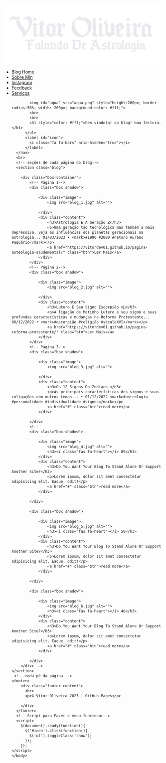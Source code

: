 <html>
<html lang="pt-br">
  <head>
    <meta http-equiv="Content-Type" content="text/html; charset=UTF-8">
    <meta name="viewport" content="width=device-width, initial-scale=1, maximum-scale=1.0">
    <meta name="robots" content="max-image-preview:large">
  	<link rel="icon" href="https://images.emojiterra.com/google/noto-emoji/v2.034/128px/1f468-1f3fb-1f4bb.png" sizes="32x32">
    <link rel="stylesheet" href="https://use.fontawesome.com/releases/v5.0.7/css/all.css">
    <script src="https://code.jquery.com/jquery-3.6.4.min.js"></script>
    <title></title>
    <!-- estilo integrado para github pages-->
    <style> 
     
   /*Formatação da página*/
   *{
      font-family: 'times', sans-serif;
      box-sizing: border-box;
      outline: none;
      text-decoration: none;
      transition: all .2s linear;
      padding: 0;
      margin: 0;
      text-decoration: none;
      list-style: none;
   }
   
   html {
     font-size: 62.5%;
     overflow-x: hidden
   }
   
   /* Estilizando corpo da página*/
   body {
     background-color: #159494;
   }
   /*Estilizando a barra de navegação no topo*/
   nav {
     height: 80px;
     width: 100%;
     background-color: #0B6170;
   }
   
   img {
     height: 100px;
     width: 203px;
     margin: 5px;
     margin-top:-10px;
   }
   
   nav ul {
     float: right;
     margin-right: 40px;
   }
   
   nav li {
     display: inline-block;
     margin: 0 8px;
     line-height: 80px;
   }
   
   nav a {
     color: #fff;
     font-family: times;
     font-size: 18px;
     padding: 7px 10px;
     border-radius: 5px;
   }
   
   a.active, a:hover {
    
     border: 2px  solid #0B6170;
     transition: .5s;
     
   }
   
   nav #icon {
     color: white;
     font-size: 30px;
     line-height: 80px;
     float: right;
     margin-right: 40px;
     cursor: pointer;
     display: none;
   }
   section{
    padding: 5rem 10%;
   }

    .heading{
        text-align: center;
        margin-bottom: 3rem;
        font-size: 3.5rem;
        text-transform: capitalize;
        color: #444;
    }
    
    .blog .box-container{
        display: -ms-grid;
        display: grid;
        -ms-grid-columns: (minmax(30rem, 1fr))[auto-fit];
            grid-template-columns: repeat(auto-fit, minmax(30rem, 1fr));
        gap: 2rem;    
    }
    
    .blog .box-container .box:hover .image img{
        transform: scale(1.1);
    }
    
    .blog .box-container .box.shadow{
       
        box-shadow: 0px 18px 39.1px 6.9px rgba(224, 241, 255, 0.34) !important;
    }
    
    .blog .box-container .box .image{
        height: 25rem;
        overflow: hidden;
        position: relative;
    }
    
    .blog .box-container .box .image img{
        height: 100%;
        width: 100%;
        -o-object-fit: cover;
           object-fit: cover; 
    }
    
    .blog .box-container .box .image h3{
        border-radius: 15px;
        background-color: #fff;
        color: #444;
        position: absolute;
        top: 2rem;
        left: 1rem;
        padding: .5rem 1.5rem;
        font-size: 1.5rem;
        
    }
    
    .blog .box-container .box .image h3 i{
        color: #bd18b4;
    }
    
    .blog .box-container .box .content{
        padding: 2rem;
        background-color: #fff;
    }
    
    .blog .box-container .box .content h3{
        font-size: 2rem;
    }
    
    .blog .box-container .box .content p{
        font-size: 1.5rem;
        padding: 1rem 0;
        line-height: 2;
        color: #777;
    }
    
    .btn{
        display: inline-block;
        margin-top: 1rem;
        padding: 0.8rem 2rem;
        font-size: 1.2rem;
        border: 0.1rem solid #fff;
        background: #0B6170;
        color: white;
        cursor: pointer;
        text-transform: capitalize;
        border-radius: 5px;
        outline: none;
    }
    
    .btn:hover{
        background: #159494;
        color: #fff;
    }
    
    mark {
      border-radius: 5px;
      background-color: #159494;
      color: #fff;
    }
    
   /* media query para pc */
   @media (max-width: 1048px) {
       label.logo {
         font-size: 32px;
         padding-left: 60px;
       }
       
       nav ul {
         margin-right: 20px;
       }
       
       nav a {
         font-size: 17px;
       }
       #aqua {
         display: none;
       }
       
       footer {
         
       }
  
   }
   /* media query para mobile */
   @media (max-width: 909px) {
       nav #icon {
         display: block;
         margin-top: 20px;
         -webkit-tap-highlight-color: rgba(0, 0, 0, 0);
         
         
       }
       
       nav ul {
         position: fixed;
         width: 100%;
         height: 100vh;
         background: #159494;
         top: 80px;
         left: -100%;
         text-align: center;
         transition: all .5s;
         z-index: 1000;
       }
       
       label i {
        color: #fff;
        font-size: 40px;
        font-weight: bold;
     
       }
       nav li {
         display: block;
         margin: 50px 0;
         line-height: 30px;
       }
       nav a {
         font-size: 25px;
         -webkit-tap-highlight-color: rgba(0, 0, 0, 0);
         text-decoration: none;
       }
       
       a.active,a:hover {
         border: none;
         color: #0B6170
         
       }
       
       nav ul.show {
         left: 0;
       }
       #aqua {
         display: inline-block;
       }
       
       footer {
         position: relative;
         bottom: 0;
         left: 0;
         right: 0;
         background: #0B6170;
         height: 50px;
         width: 100vw;
         font-family: "times";
         padding-top: 10px;
         color: #fff;
         text-align: center;
      
    }
   }
   /* Idéia principal da Barra nav e o menu mibile e desktop ( https://youtu.be/tEC4kqzNTnM)*/
    </style>
    <body>
      <nav>
        <img src="astro1.png">
          <ul>
            <li class="active"><a href="https://blogoficialvr.netlify.app/">Blog Home</a></li>
            <li><a href="https://vitordev01.netlify.app/">Sobre Min</a></li>
            <li><a href="https://www.instagram.com/vitorkw89/">Instagram </a></li>
            <li><a href="mailto:victorskw89@gmail.com">Feedback</a></li>
            <li><a href="https://astrologia-tarot.netlify.app/">Serviços</a></li>
            
            <img id="aqua" src="aqua.png" style="height:200px; border-radius:50%; width: 200px; background-color: #fff;">
            <br>
            <br>
            <h1 style="color: #fff;">bem vindo(a) ao blog! boa leitura.</h1>
          </ul>
          <label id="icon">
            <i class="fa fa-bars" aria-hidden="true"></i>
          </label>
      </nav>
      <br>
      <!-- seções de cada página do blog-->
      <section class="blog">

        <div class="box-container">
            <!-- Página 1-->
            <div class="box shadow">

                <div class="image">
                    <img src="blog_1.jpg" alt="">
                    
                </div>
                <div class="content">
                    <h3>Astrologia E A Geração Z</h3>
                    <p>Uma geração tão tecnológica mas também a mais depressiva, veja as influências dos planetas geracionais na astrologia... 01/03/2023 • <mark>#1990 #2000 #netuno #urano #aquário</mark></p>
                    <a href="https://vitordev01.github.io/pagina-asteologia-saudemental/" class="btn">Ler Mais</a>
                </div>
            </div>
            <!-- Página 2-->
            <div class="box shadow">

                <div class="image">
                    <img src="blog_2.jpg" alt="">
                    
                </div>
                <div class="content">
                    <h3>Lutero E Seu Signo Escorpião ♏🦂</h3>
                    <p>A ligação de Matinho Lutero e seu signo e suas profundas características e mudanças na Reforma Protestante... 06/12/2022 • <mark>#escorpião #religião #séculoXVI</mark></p>
                    <a href="https://vitordev01.github.io/pagina-reforma-protestante/" class="btn">Ler Mais</a>
                </div>
            </div>
            <!-- Página 3-->
            <div class="box shadow">

                <div class="image">
                    <img src="blog_3.jpg" alt="">
                    
                </div>
                <div class="content">
                    <h3>Os 12 Signos Do Zodíaco </h3>
                    <p>As principais características dos signos e suas coligações com outros temas... • 01/12/2022 <mark>#astrologia #personalidade #individualidade #signos</mark></p>
                    <a href="#" class="btn">read more</a>
                </div>

            </div>
            <!-- 
            <div class="box shadow">

                <div class="image">
                    <img src="blog_4.jpg" alt="">
                    <h3><i class="fas fa-heart"></i> 80</h3>
                </div>
                <div class="content">
                    <h3>Do You Want Your Blog To Stand Alone Or Support Another Site?</h3>
                    <p>Lorem ipsum, dolor sit amet consectetur adipisicing elit. Eaque, odit!</p>
                    <a href="#" class="btn">read more</a>
                </div>

            </div>

            <div class="box shadow">

                <div class="image">
                    <img src="blog_5.jpg" alt="">
                    <h3><i class="fas fa-heart"></i> 50</h3>
                </div>
                <div class="content">
                    <h3>Do You Want Your Blog To Stand Alone Or Support Another Site?</h3>
                    <p>Lorem ipsum, dolor sit amet consectetur adipisicing elit. Eaque, odit!</p>
                    <a href="#" class="btn">read more</a>
                </div>

            </div>

            <div class="box shadow">

                <div class="image">
                    <img src="blog_6.jpg" alt="">
                    <h3><i class="fas fa-heart"></i> 40</h3>
                </div>
                <div class="content">
                    <h3>Do You Want Your Blog To Stand Alone Or Support Another Site?</h3>
                    <p>Lorem ipsum, dolor sit amet consectetur adipisicing elit. Eaque, odit!</p>
                    <a href="#" class="btn">read more</a>
                </div>

            </div>
        </div> -->
    </section>
     <!-- roda pé da página -->
    <footer>
        <div class="footer-content">
          <br>
          <p>© Vitor Oliveira 2023 | Github Pages</p>
        
        </div>
      </footer>
      <!-- Script para Fazer o menu funcionar-->
      <script>
        $(document).ready(function(){
          $('#icon').click(function(){
            $('ul').toggleClass('show');
          });
        });
    </script>
    </body>
</html>
